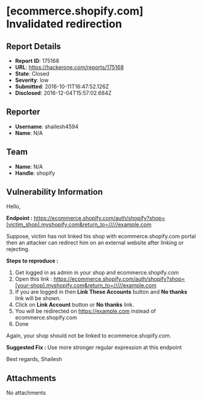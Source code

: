 # [ecommerce.shopify.com] Invalidated redirection

## Report Details
- **Report ID**: 175168
- **URL**: https://hackerone.com/reports/175168
- **State**: Closed
- **Severity**: low
- **Submitted**: 2016-10-11T16:47:52.126Z
- **Disclosed**: 2016-12-04T15:57:02.684Z

## Reporter
- **Username**: shailesh4594
- **Name**: N/A

## Team
- **Name**: N/A
- **Handle**: shopify

## Vulnerability Information
Hello,

**Endpoint :** https://ecommerce.shopify.com/auth/shopify?shop=[victim_shop].myshopify.com&return_to=/////example.com

Suppose, victim has not linked his shop with ecommerce.shopify.com portal then an attacker can redirect him on an external website after linking or rejecting. 

**Steps to reproduce :**

1. Get logged in as admin in your shop and ecommerce.shopify.com
2. Open this link : https://ecommerce.shopify.com/auth/shopify?shop=[your-shop].myshopify.com&return_to=/////example.com
3. If you are logged in then **Link These Accounts** button and **No thanks** link will be shown.
4. Click on **Link Account** button or **No thanks** link.
5. You will be redirected on https://example.com instead of ecommerce.shopify.com
6. Done

Again, your shop should not be linked to ecommerce.shopify.com.

**Suggested Fix :** Use more stronger regular expression at this endpoint

Best regards,
Shailesh

## Attachments
No attachments
